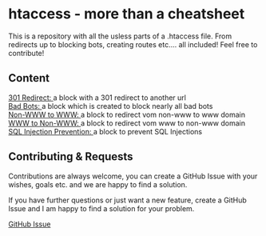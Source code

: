 
# htaccess - more than a cheatsheet

This is a repository with all the usless parts of a .htaccess file. From redirects up to blocking bots, creating routes etc.... all included! Feel free to contribute!


## Content

[301 Redirect: ](https://github.com/haupt-pascal/htaccess/blob/main/src/301_redirect.txt) a block with a 301 redirect to another url\
[Bad Bots: ](https://github.com/haupt-pascal/htaccess/blob/main/src/bad_bots.txt) a block which is created to block nearly all bad bots\
[Non-WWW to WWW: ](https://github.com/haupt-pascal/htaccess/blob/main/src/non_wwww_www.txt) a block to redirect vom non-www to www domain\
[WWW to Non-WWW: ](https://github.com/haupt-pascal/htaccess/blob/main/src/wwww_non_www.txt) a block to redirect vom www to non-www domain\
[SQL Injection Prevention: ](https://github.com/haupt-pascal/htaccess/blob/main/src/sql_injection_prevention.txt) a block to prevent SQL Injections

## Contributing & Requests

Contributions are always welcome, you can create a GitHub Issue with your wishes, goals etc. and we are happy to find a solution. 

If you have further questions or just want a new feature, create a GitHub Issue and I am happy to find a solution for your problem. 

[GitHub Issue](https://github.com/haupt-pascal/htaccess/issues)

